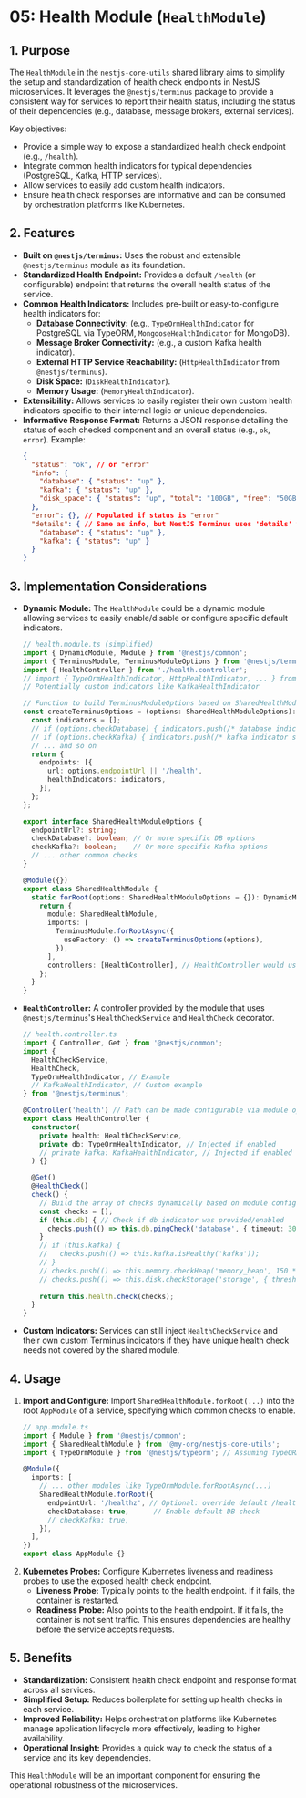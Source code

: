 # 05: Health Module (`HealthModule`)

## 1. Purpose

The `HealthModule` in the `nestjs-core-utils` shared library aims to simplify the setup and standardization of health check endpoints in NestJS microservices. It leverages the `@nestjs/terminus` package to provide a consistent way for services to report their health status, including the status of their dependencies (e.g., database, message brokers, external services).

Key objectives:
*   Provide a simple way to expose a standardized health check endpoint (e.g., `/health`).
*   Integrate common health indicators for typical dependencies (PostgreSQL, Kafka, HTTP services).
*   Allow services to easily add custom health indicators.
*   Ensure health check responses are informative and can be consumed by orchestration platforms like Kubernetes.

## 2. Features

*   **Built on `@nestjs/terminus`:** Uses the robust and extensible `@nestjs/terminus` module as its foundation.
*   **Standardized Health Endpoint:** Provides a default `/health` (or configurable) endpoint that returns the overall health status of the service.
*   **Common Health Indicators:** Includes pre-built or easy-to-configure health indicators for:
    *   **Database Connectivity:** (e.g., `TypeOrmHealthIndicator` for PostgreSQL via TypeORM, `MongooseHealthIndicator` for MongoDB).
    *   **Message Broker Connectivity:** (e.g., a custom Kafka health indicator).
    *   **External HTTP Service Reachability:** (`HttpHealthIndicator` from `@nestjs/terminus`).
    *   **Disk Space:** (`DiskHealthIndicator`).
    *   **Memory Usage:** (`MemoryHealthIndicator`).
*   **Extensibility:** Allows services to easily register their own custom health indicators specific to their internal logic or unique dependencies.
*   **Informative Response Format:** Returns a JSON response detailing the status of each checked component and an overall status (e.g., `ok`, `error`). Example:
    ```json
    {
      "status": "ok", // or "error"
      "info": {
        "database": { "status": "up" },
        "kafka": { "status": "up" },
        "disk_space": { "status": "up", "total": "100GB", "free": "50GB" }
      },
      "error": {}, // Populated if status is "error"
      "details": { // Same as info, but NestJS Terminus uses 'details' when status is 'ok'
        "database": { "status": "up" },
        "kafka": { "status": "up" }
      }
    }
    ```

## 3. Implementation Considerations

*   **Dynamic Module:** The `HealthModule` could be a dynamic module allowing services to easily enable/disable or configure specific default indicators.
    ```typescript
    // health.module.ts (simplified)
    import { DynamicModule, Module } from '@nestjs/common';
    import { TerminusModule, TerminusModuleOptions } from '@nestjs/terminus';
    import { HealthController } from './health.controller';
    // import { TypeOrmHealthIndicator, HttpHealthIndicator, ... } from '@nestjs/terminus';
    // Potentially custom indicators like KafkaHealthIndicator

    // Function to build TerminusModuleOptions based on SharedHealthModuleOptions
    const createTerminusOptions = (options: SharedHealthModuleOptions): TerminusModuleOptions => {
      const indicators = [];
      // if (options.checkDatabase) { indicators.push(/* database indicator setup */); }
      // if (options.checkKafka) { indicators.push(/* kafka indicator setup */); }
      // ... and so on
      return {
        endpoints: [{
          url: options.endpointUrl || '/health',
          healthIndicators: indicators,
        }],
      };
    };

    export interface SharedHealthModuleOptions {
      endpointUrl?: string;
      checkDatabase?: boolean; // Or more specific DB options
      checkKafka?: boolean;    // Or more specific Kafka options
      // ... other common checks
    }

    @Module({})
    export class SharedHealthModule {
      static forRoot(options: SharedHealthModuleOptions = {}): DynamicModule {
        return {
          module: SharedHealthModule,
          imports: [
            TerminusModule.forRootAsync({
              useFactory: () => createTerminusOptions(options),
            }),
          ],
          controllers: [HealthController], // HealthController would use HealthCheckService from Terminus
        };
      }
    }
    ```
*   **`HealthController`:** A controller provided by the module that uses `@nestjs/terminus`'s `HealthCheckService` and `HealthCheck` decorator.
    ```typescript
    // health.controller.ts
    import { Controller, Get } from '@nestjs/common';
    import {
      HealthCheckService,
      HealthCheck,
      TypeOrmHealthIndicator, // Example
      // KafkaHealthIndicator, // Custom example
    } from '@nestjs/terminus';

    @Controller('health') // Path can be made configurable via module options
    export class HealthController {
      constructor(
        private health: HealthCheckService,
        private db: TypeOrmHealthIndicator, // Injected if enabled
        // private kafka: KafkaHealthIndicator, // Injected if enabled
      ) {}

      @Get()
      @HealthCheck()
      check() {
        // Build the array of checks dynamically based on module configuration
        const checks = [];
        if (this.db) { // Check if db indicator was provided/enabled
          checks.push(() => this.db.pingCheck('database', { timeout: 300 }));
        }
        // if (this.kafka) {
        //   checks.push(() => this.kafka.isHealthy('kafka'));
        // }
        // checks.push(() => this.memory.checkHeap('memory_heap', 150 * 1024 * 1024));
        // checks.push(() => this.disk.checkStorage('storage', { thresholdPercent: 0.5, path: '/' }));
        
        return this.health.check(checks);
      }
    }
    ```
*   **Custom Indicators:** Services can still inject `HealthCheckService` and their own custom Terminus indicators if they have unique health check needs not covered by the shared module.

## 4. Usage

1.  **Import and Configure:** Import `SharedHealthModule.forRoot(...)` into the root `AppModule` of a service, specifying which common checks to enable.
    ```typescript
    // app.module.ts
    import { Module } from '@nestjs/common';
    import { SharedHealthModule } from '@my-org/nestjs-core-utils';
    import { TypeOrmModule } from '@nestjs/typeorm'; // Assuming TypeORM is used

    @Module({
      imports: [
        // ... other modules like TypeOrmModule.forRootAsync(...)
        SharedHealthModule.forRoot({
          endpointUrl: '/healthz', // Optional: override default /health
          checkDatabase: true,      // Enable default DB check
          // checkKafka: true,
        }),
      ],
    })
    export class AppModule {}
    ```
2.  **Kubernetes Probes:** Configure Kubernetes liveness and readiness probes to use the exposed health check endpoint.
    *   **Liveness Probe:** Typically points to the health endpoint. If it fails, the container is restarted.
    *   **Readiness Probe:** Also points to the health endpoint. If it fails, the container is not sent traffic. This ensures dependencies are healthy before the service accepts requests.

## 5. Benefits

*   **Standardization:** Consistent health check endpoint and response format across all services.
*   **Simplified Setup:** Reduces boilerplate for setting up health checks in each service.
*   **Improved Reliability:** Helps orchestration platforms like Kubernetes manage application lifecycle more effectively, leading to higher availability.
*   **Operational Insight:** Provides a quick way to check the status of a service and its key dependencies.

This `HealthModule` will be an important component for ensuring the operational robustness of the microservices.